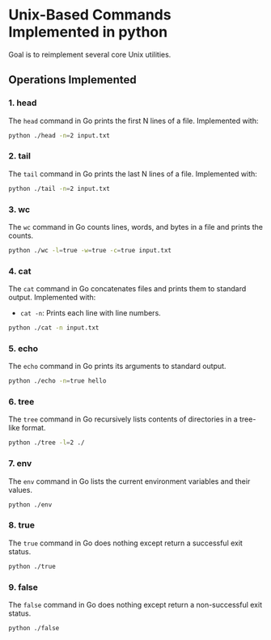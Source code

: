 # Unix-Based Commands Implemented in python
Goal is to reimplement several core Unix utilities.


## Operations Implemented

### 1. head

The `head` command in Go prints the first N lines of a file. Implemented with:
```bash
python ./head -n=2 input.txt
```

### 2. tail

The `tail` command in Go prints the last N lines of a file. Implemented with:
```bash
python ./tail -n=2 input.txt
```

### 3. wc

The `wc` command in Go counts lines, words, and bytes in a file and prints the counts.
```bash
python ./wc -l=true -w=true -c=true input.txt
```

### 4. cat

The `cat` command in Go concatenates files and prints them to standard output. Implemented with:
- `cat -n`: Prints each line with line numbers.
```bash
python ./cat -n input.txt
```

### 5. echo

The `echo` command in Go prints its arguments to standard output.
```bash
python ./echo -n=true hello
```

### 6. tree

The `tree` command in Go recursively lists contents of directories in a tree-like format.
```bash
python ./tree -l=2 ./
```

### 7. env

The `env` command in Go lists the current environment variables and their values.
```bash
python ./env
```

### 8. true

The `true` command in Go does nothing except return a successful exit status.
```bash
python ./true
```

### 9. false

The `false` command in Go does nothing except return a non-successful exit status.
```bash
python ./false
```
